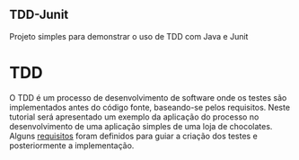 ## TDD-Junit
 Projeto simples para demonstrar o uso de TDD com Java e Junit

# TDD
 O TDD é um processo de desenvolvimento de software onde os testes são implementados antes do código fonte, baseando-se pelos requisitos. Neste tutorial será apresentado um exemplo da aplicação do processo no desenvolvimento de uma aplicação simples de uma loja de chocolates. Alguns [requisitos](https://github.com/RaquelCouto/TDD-Junit/blob/main/Requisitos.pdf) foram definidos para guiar a criação dos testes e posteriormente a implementação.
 
 
